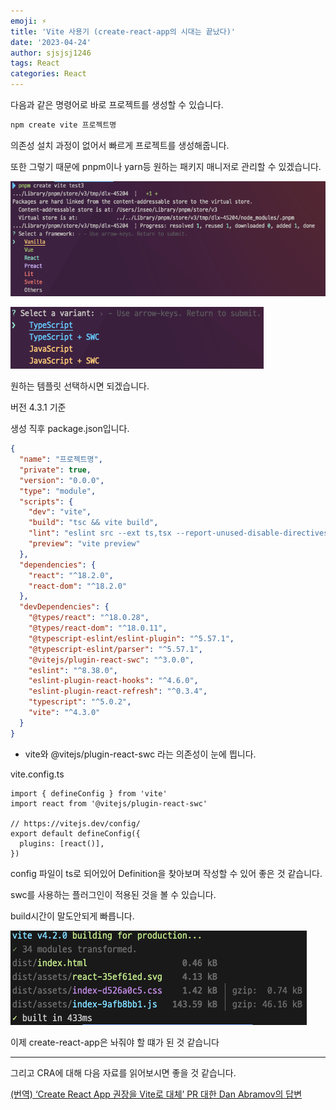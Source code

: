 ```yaml
---
emoji: ⚡️
title: 'Vite 사용기 (create-react-app의 시대는 끝났다)'
date: '2023-04-24'
author: sjsjsj1246
tags: React
categories: React
---
```


다음과 같은 명령어로 바로 프로젝트를 생성할 수 있습니다.

```bash
npm create vite 프로젝트명
```

의존성 설치 과정이 없어서 빠르게 프로젝트를 생성해줍니다.

또한 그렇기 때문에 pnpm이나 yarn등 원하는 패키지 매니저로 관리할 수 있겠습니다.

![Untitled](./Untitled.png)

![Untitled](./Untitled1.png)

원하는 템플릿 선택하시면 되겠습니다.

버전 4.3.1 기준

생성 직후 package.json입니다.

```json
{
  "name": "프로젝트명",
  "private": true,
  "version": "0.0.0",
  "type": "module",
  "scripts": {
    "dev": "vite",
    "build": "tsc && vite build",
    "lint": "eslint src --ext ts,tsx --report-unused-disable-directives --max-warnings 0",
    "preview": "vite preview"
  },
  "dependencies": {
    "react": "^18.2.0",
    "react-dom": "^18.2.0"
  },
  "devDependencies": {
    "@types/react": "^18.0.28",
    "@types/react-dom": "^18.0.11",
    "@typescript-eslint/eslint-plugin": "^5.57.1",
    "@typescript-eslint/parser": "^5.57.1",
    "@vitejs/plugin-react-swc": "^3.0.0",
    "eslint": "^8.38.0",
    "eslint-plugin-react-hooks": "^4.6.0",
    "eslint-plugin-react-refresh": "^0.3.4",
    "typescript": "^5.0.2",
    "vite": "^4.3.0"
  }
}
```

- vite와 @vitejs/plugin-react-swc 라는 의존성이 눈에 띕니다.

vite.config.ts

```tsx
import { defineConfig } from 'vite'
import react from '@vitejs/plugin-react-swc'

// https://vitejs.dev/config/
export default defineConfig({
  plugins: [react()],
})
```

config 파일이 ts로 되어있어 Definition을 찾아보며 작성할 수 있어 좋은 것 같습니다.

swc를 사용하는 플러그인이 적용된 것을 볼 수 있습니다.

build시간이 말도안되게 빠릅니다.

![Untitled](./Untitled2.png)

이제 create-react-app은 놔줘야 할 떄가 된 것 같습니다

---

그리고 CRA에 대해 다음 자료를 읽어보시면 좋을 것 같습니다.

[(번역) ‘Create React App 권장을 Vite로 대체’ PR 대한 Dan Abramov의 답변](https://junghan92.medium.com/번역-create-react-app-권장을-vite로-대체-pr-대한-dan-abramov의-답변-3050b5678ac8)